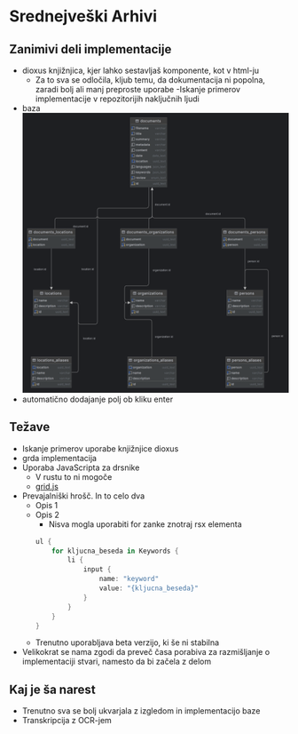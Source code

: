 # Srednejveški Arhivi

## Zanimivi deli implementacije
- dioxus knjižnjica, kjer lahko sestavljaš komponente, kot v html-ju
    - Za to sva se odločila, kljub temu, da dokumentacija ni popolna, zaradi bolj ali manj preproste uporabe
    -Iskanje primerov  implementacije v repozitorijih naključnih ljudi
- baza ![struktura_baze](predstavitev_slike/srednjeveski-arhivi.png)
- automatično dodajanje polj ob kliku enter

## Težave
- Iskanje primerov uporabe knjižnjice dioxus
- grda implementacija
- Uporaba JavaScripta za drsnike
    - V rustu to ni mogoče
    - [grid.js](assets/scripts/grid.js)
- Prevajalniški hrošč. In to celo dva
    - Opis 1
    - Opis 2
        - Nisva mogla uporabiti for zanke znotraj rsx elementa
        ``` rs
        ul {
            for kljucna_beseda in Keywords {
                li {
                    input {
                        name: "keyword"
                        value: "{kljucna_beseda}"
                    }
                }
            }
        }
        ```
    - Trenutno uporabljava beta verzijo, ki še ni stabilna
- Velikokrat se nama zgodi da preveč časa porabiva za razmišljanje o implementaciji stvari, namesto da bi začela z delom


## Kaj je ša narest
- Trenutno sva se bolj ukvarjala z izgledom in implementacijo baze
- Transkripcija z OCR-jem

